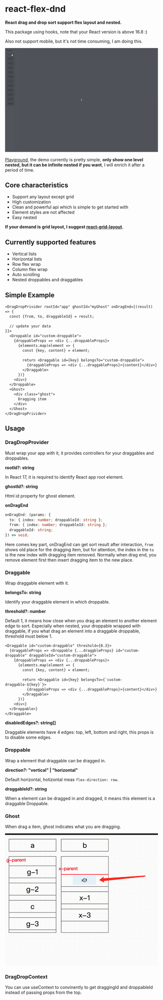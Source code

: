 # react-flex-dnd

**React drag and drop sort support flex layout and nested.**

This package using hooks, note that your React version is above 16.8 :)

Also not support mobile, but it's not time consuming, I am doing this.

![demo](./assets/react-flex-dnd-demo.gif)

[Playground](https://asweallcan.github.io/react-flex-dnd), the demo currently is pretty simple, **only show one level nested, but it can be infinite nested if you want**, I will enrich it after a period of time.

## Core characteristics

- Support any layout except grid
- High customization
- Clean and powerful api which is simple to get started with
- Element styles are not affected
- Easy nested

**If your demand is grid layout, I suggest [react-grid-layout](https://github.com/react-grid-layout/react-grid-layout).**

## Currently supported features

- Vertical lists
- Horizontal lists
- Row flex wrap
- Column flex wrap
- Auto scrolling
- Nested droppables and draggables

## Simple Example

```tsx
<DragDropPrivider rootId="app" ghostId="myGhost" onDragEnd={(result) => {
  const {from, to, draggableId} = result;

  // update your data
}}>
  <Droppable id="custom-droppable">
    {droppableProps => <div {...droppableProps}>
      {elements.map(element => {
        const {key, content} = element;

        return <Draggable id={key} belongsTo="custom-droppable">
          {draggableProps => <div {...draggableProps}>{content}</div>}
        </Draggable>
      })}
    <div>}
  </Droppable>
  <Ghost>
    <div class="ghost">
      Dragging item
    </div>
  </Ghost>
</DragDropPrivider>
```

## Usage

### DragDropProvider

Must wrap your app with it, it provides controllers for your draggables and droppables.

**rootId?: string**

In React 17, it is required to identify React app root element.

**ghostId?: string**

Html id property for ghost element.

**onDragEnd**

```typescript
onDragEnd: (params: {
  to: { index: number; droppableId: string };
  from: { index: number; droppableId: string };
  draggableId: string;
}) => void;
```

Here comes key part, onDragEnd can get sort result after interaction, `from` shows old place for the dragging item, but for attention, the index in the `to` is the new index with dragging item removed. Normally when drag end, you remove element first then insert dragging item to the new place.

### Draggable

Wrap draggable element with it.

**belongsTo: string**

Identify your draggable element in which droppable.

**threshold?: number**

Default 1, it means how close when you drag an element to another element edge to sort. Especially when nested, your droppable wrapped with draggable, if you what drag an element into a draggable droppable, threshold must below 1.

```tsx
<Draggable id="custom-draggable" threshold={0.3}>
  {draggableProps => <Droppable {...draggbleProps} id="custom-droppable" draggableId="custom-draggable">
    {droppableProps => <div {...droppableProps}>
      {elements.map(element => {
        const {key, content} = element;

        return <Draggable id={key} belongsTo={`custom-draggable-${key}`}>
          {draggableProps => <div {...draggableProps}>{content}</div>}
        </Draggable>
      })}
    <div>}
  </Droppable>}
</Draggable>
```

**disabledEdges?: string[]**

Draggable elements have 4 edges: top, left, bottom and right, this props is to disable some edges.

### Droppable

Wrap a element that draggable can be dragged in.

**direction?: "vertical" | "horizontal"**

Default horizontal, hotizontal meas `flex-direction: row`.

**draggableId?: string**

When a element can be dragged in and dragged, it means this element is a draggable Droppable.

### Ghost

When drag a item, ghost indicates what you are dragging.

![ghost](./assets/ghost.png)

### DragDropContext

You can use useContext to convinently to get draggingId and droppableId instead of passing props from the top.